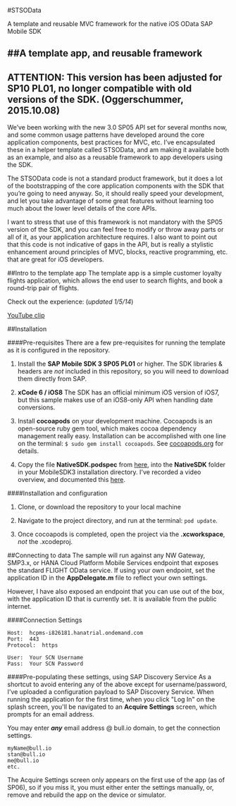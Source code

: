 #STSOData

A template and reusable MVC framework for the native iOS OData SAP Mobile SDK 

##A template app, and reusable framework
--------
ATTENTION: This version has been adjusted for SP10 PL01, no longer compatible with old versions of the SDK. (Oggerschummer, 2015.10.08)
--------

We’ve been working with the new 3.0 SP05 API set for several months now, and some common usage patterns have developed around the core application components, best practices for MVC, etc. I’ve encapsulated these in a helper template called STSOData, and am making it available both as an example, and also as a reusable framework to app developers using the SDK. 

The STSOData code is not a standard product framework, but it does a lot of the bootstrapping of the core application components with the SDK that you’re going to need anyway. So, it should really speed your development, and let you take advantage of some great features without learning too much about the lower level details of the core APIs.

I want to stress that use of this framework is not mandatory with the SP05 version of the SDK, and you can feel free to modify or throw away parts or all of it, as your application architecture requires. I also want to point out that this code is not indicative of gaps in the API, but is really a stylistic enhancement around principles of MVC, blocks, reactive programming, etc. that are great for iOS developers.

##Intro to the template app
The template app is a simple customer loyalty flights application, which allows the end user to search flights, and book a round-trip pair of flights.

Check out the experience: (*updated 1/5/14*)

[YouTube clip](https://www.youtube.com/watch?v=OrHK5IuAHHA)

##Installation

####Pre-requisites
There are a few pre-requisites for running the template as it is configured in the repository.

1.  Install the **SAP Mobile SDK 3 SP05 PL01** or higher.  The SDK libraries & headers are *not* included in this repository, so you will need to download them directly from SAP.

2.  **xCode 6 / iOS8**  The SDK has an official minimum iOS version of iOS7, but this sample makes use of an iOS8-only API when handling date conversions.  

3.  Install **cocoapods** on your development machine.  Cocoapods is an open-source ruby gem tool, which makes cocoa dependency management really easy.  Installation can be accomplished with one line on the terminal:  `$ sudo gem install cocoapods`.  See [cocoapods.org](http://cocoapods.org) for details.

4.  Copy the file **NativeSDK.podspec** from [here](https://github.com/sstadelman/NativeSDK-podspec), into the **NativeSDK** folder in your MobileSDK3 installation directory.  I've recorded a video overview, and documented this [here](http://sstadelman.bull.io/blog/CocoaPods-with-Mobile-SDK-Installer/). 

####Installation and configuration

1.  Clone, or download the repository to your local machine

2.  Navigate to the project directory, and run at the terminal:  `pod update`.  

3.  Once cocoapods is completed, open the project via the **.xcworkspace**, *not* the .xcodeproj.

##Connecting to data
The sample will run against any NW Gateway, SMP3.x, or HANA Cloud Platform Mobile Services endpoint that exposes the standard FLIGHT OData service.  If using your own endpoint, set the application ID in the **AppDelegate.m** file to reflect your own settings.

However, I have also exposed an endpoint that you can use out of the box, with the application ID that is currently set.  It is available from the public internet.

####Connection Settings

    Host:  hcpms-i826181.hanatrial.ondemand.com
    Port:  443
    Protocol:  https

    User:  Your SCN Username
    Pass:  Your SCN Password

####Pre-populating these settings, using SAP Discovery Service
As a shortcut to avoid entering any of the above except for username/password, I've uploaded a configuration payload to SAP Discovery Service.  When running the application for the first time, when you click "Log In" on the splash screen, you'll be navigated to an **Acquire Settings** screen, which prompts for an email address.

You may enter ***any*** email address @ bull.io domain, to get the connection settings.  

    myName@bull.io
    stan@bull.io
    me@bull.io
    etc.

The Acquire Settings screen only appears on the first use of the app (as of SP06), so if you miss it, you must either enter the settings manually, or, remove and rebuild the app on the device or simulator.
